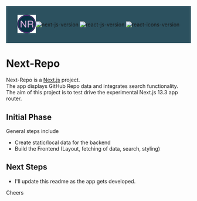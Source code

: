 <div style="background-color: #083344d9; display: flex; justify-content: center; align-items: center; padding: 10px; margin-bottom: 10px">
  <p align="center">
    <img src="public/logo-nr.png" width="50" alt="logo">
  </p>
  <p align="center">
    <img src="https://img.shields.io/github/package-json/dependency-version/code-serg/repo-search/next?color=green" alt="next-js-version">
    <img src="https://img.shields.io/github/package-json/dependency-version/code-serg/repo-search/react?color=blue" alt="react-js-version">
   <img src="https://img.shields.io/github/package-json/dependency-version/code-serg/repo-search/react-icons?color=red" alt="react-icons-version">
  </p>
</div>

# Next-Repo

Next-Repo is a [Next.js](https://nextjs.org/) project. <br>
The app displays GitHub Repo data and integrates search functionality. <br>
The aim of this project is to test drive the experimental Next.js 13.3 app router.

## Initial Phase

General steps include

- Create static/local data for the backend
- Build the Frontend (Layout, fetching of data, search, styling)

## Next Steps

- I'll update this readme as the app gets developed.

Cheers
